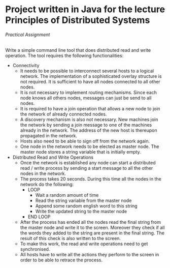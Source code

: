 # Project written in Java for the lecture Principles of Distributed Systems

###### Practical Assignment

Write a simple command line tool that does distributed read and write operation.
The tool requires the following functionalities:
* Connectivity
  * It needs to be possible to interconnect several hosts to a logical network. The implementation of a sophisticated overlay structure is not required. It is sufficient to have all nodes connected to all other nodes.
  * It is not necessary to implement routing mechanisms. Since each node knows all others nodes, messages can just be send to all nodes.
  * It is required to have a join operation that allows a new node to join the network of already connected nodes.
  * A discovery mechanism is also not necessary. New machines join the network by sending a join message to one of the machines already in the network. The address of the new host is thereupon propagated in the network.
  * Hosts also need to be able to sign off from the network again.
  * One node in the network needs to be elected as master node. The master node stores a string variable that is initially empty.
* Distributed Read and Write Operations
  * Once the network is established any node can start a distributed read / write process by sending a start message to all the other nodes in the network.
  * The process takes 20 seconds. During this time all the nodes in the network do the following:
    * LOOP
      * Wait a random amount of time
      * Read the string variable from the master node
      * Append some random english word to this string
      * Write the updated string to the master node
    * END LOOP
  * After the process has ended all the nodes read the final string from the master node and write it to the screen. Moreover they check if all the words they added to the string are present in the final string. The result of this check is also written to the screen.
  * To make this work, the read and write operations need to get synchronised.
  * All hosts have to write all the actions they perform to the screen in order to be able to retrace the process.
